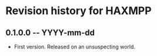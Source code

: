 # Revision history for HAXMPP

## 0.1.0.0 -- YYYY-mm-dd

* First version. Released on an unsuspecting world.
